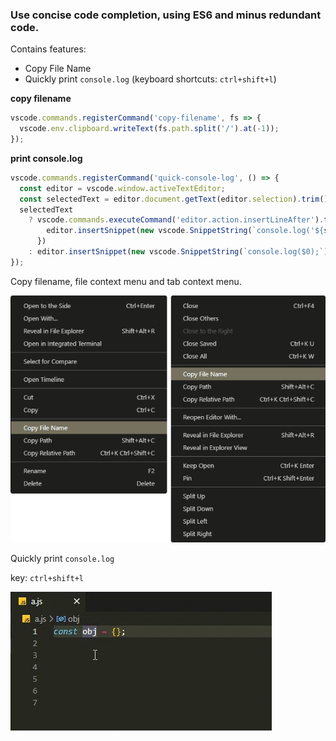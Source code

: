 ### Use concise code completion, using ES6 and minus redundant code.

Contains features:

- Copy File Name
- Quickly print `console.log` (keyboard shortcuts: `ctrl+shift+l`)

**copy filename**

```js
vscode.commands.registerCommand('copy-filename', fs => {
  vscode.env.clipboard.writeText(fs.path.split('/').at(-1));
});
```

**print console.log**

```js
vscode.commands.registerCommand('quick-console-log', () => {
  const editor = vscode.window.activeTextEditor;
  const selectedText = editor.document.getText(editor.selection).trim();
  selectedText
    ? vscode.commands.executeCommand('editor.action.insertLineAfter').then(() => {
        editor.insertSnippet(new vscode.SnippetString(`console.log('${selectedText}', ${selectedText});`));
      })
    : editor.insertSnippet(new vscode.SnippetString(`console.log($0);`));
});
```

Copy filename, file context menu and tab context menu.

![copy-filename.png](img/copy-filename.png)

Quickly print `console.log`

key: `ctrl+shift+l`

![log.gif](img/log.gif)
